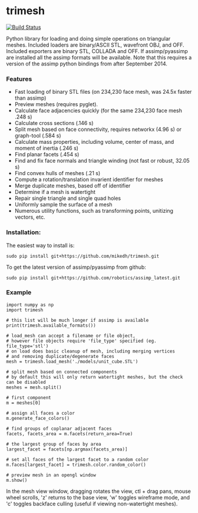 trimesh
==========
[![Build Status](https://travis-ci.org/mikedh/trimesh.svg?branch=master)](https://travis-ci.org/mikedh/trimesh)


Python library for loading and doing simple operations on triangular meshes. Included loaders are binary/ASCII STL, wavefront OBJ, and OFF. Included exporters are binary STL, COLLADA and OFF. If assimp/pyassimp are installed all the assimp formats will be available. Note that this requires a version of the assimp python bindings from after September 2014. 


### Features
* Fast loading of binary STL files (on 234,230 face mesh, was 24.5x faster than assimp)
* Preview meshes (requires pyglet). 
* Calculate face adjacencies quickly (for the same 234,230 face mesh .248 s)
* Calculate cross sections (.146 s)
* Split mesh based on face connectivity, requires networkx (4.96 s) or graph-tool (.584 s)
* Calculate mass properties, including volume, center of mass, and moment of inertia (.246 s)
* Find planar facets (.454 s)
* Find and fix face normals and triangle winding (not fast or robust, 32.05 s)
* Find convex hulls of meshes (.21 s)
* Compute a rotation/translation invarient identifier for meshes
* Merge duplicate meshes, based off of identifier
* Determine if a mesh is watertight
* Repair single triangle and single quad holes
* Uniformly sample the surface of a mesh
* Numerous utility functions, such as transforming points, unitizing vectors, etc. 

### Installation:
The easiest way to install is:

    sudo pip install git+https://github.com/mikedh/trimesh.git

To get the latest version of assimp/pyassimp from github:

    sudo pip install git+https://github.com/robotics/assimp_latest.git 

### Example
    import numpy as np
    import trimesh
    
    # this list will be much longer if assimp is available
    print(trimesh.available_formats())

    # load_mesh can accept a filename or file object, 
    # however file objects require 'file_type' specified (eg. file_type='stl')
    # on load does basic cleanup of mesh, including merging vertices 
    # and removing duplicate/degenerate faces
    mesh = trimesh.load_mesh('./models/unit_cube.STL')
    
    # split mesh based on connected components
    # by default this will only return watertight meshes, but the check can be disabled
    meshes = mesh.split() 

    # first component  
    m = meshes[0]

    # assign all faces a color
    m.generate_face_colors()

    # find groups of coplanar adjacent faces
    facets, facets_area = m.facets(return_area=True)

    # the largest group of faces by area    
    largest_facet = facets[np.argmax(facets_area)]

    # set all faces of the largest facet to a random color
    m.faces[largest_facet] = trimesh.color.random_color()

    # preview mesh in an opengl window
    m.show()
    

In the mesh view window, dragging rotates the view, ctl + drag pans, mouse wheel scrolls, 'z' returns to the base view, 'w' toggles wireframe mode, and 'c' toggles backface culling (useful if viewing non-watertight meshes).  